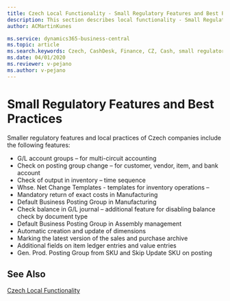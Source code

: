 ```yaml
---
title: Czech Local Functionality - Small Regulatory Features and Best Practices | Microsoft Docs
description: This section describes local functionality - Small Regulatory Features and Best Practices
author: ACMartinKunes

ms.service: dynamics365-business-central
ms.topic: article
ms.search.keywords: Czech, CashDesk, Finance, CZ, Cash, small regulatory features, best practices
ms.date: 04/01/2020
ms.reviewer: v-pejano
ms.author: v-pejano
---
```


# Small Regulatory Features and Best Practices

Smaller regulatory features and local practices of Czech companies include the following features:
- G/L account groups – for multi-circuit accounting
- Check on posting group change – for customer, vendor, item, and bank account
- Check of output in inventory – time sequence
- Whse. Net Change Templates - templates for inventory operations –
- Mandatory return of exact costs in Manufacturing
- Default Business Posting Group in Manufacturing
- Check balance in G/L journal – additional feature for disabling balance check by document type
- Default Business Posting Group in Assembly management
- Automatic creation and update of dimensions
- Marking the latest version of the sales and purchase archive
- Additional fields on item ledger entries and value entries
- Gen. Prod. Posting Group from SKU and Skip Update SKU on posting

## See Also
[Czech Local Functionality](czech-local-functionality.md)  
